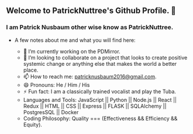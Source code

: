 ## Welcome to PatrickNuttree's Github Profile. 👋
### I am Patrick Nusbaum other wise know as PatrickNuttree.
 - A few notes about me and what you will find here:

    - 🔭 I’m currently working on the PDMirror.
    - 👯 I’m looking to collaborate on a project that looks to create positive systemic change or anything else that makes the world a better place.
    - 📫 How to reach me: patricknusbaum2016@gmail.com.
    - 😄 Pronouns: He / Him / His
    - ⚡ Fun fact: I am a classically trained vocalist and play the Tuba.
    - Languages and Tools: JavaScript || Python || Node.js || React || Redux || HTML || CSS || Express || FLASK || SQLAlchemy || PostgresSQL || Docker
    - Coding Philosophy: Quality === (Effectiveness && Efficiency && Equity).


<!--
**patricknuttree/patricknuttree** is a ✨ _special_ ✨ repository because its `README.md` (this file) appears on your GitHub profile.

Here are some ideas to get you started:

- 🔭 I’m currently working on ...
- 🌱 I’m currently learning ...
- 👯 I’m looking to collaborate on ...
- 🤔 I’m looking for help with ...
- 💬 Ask me about ...
- 📫 How to reach me: ...
- 😄 Pronouns: ...
- ⚡ Fun fact: ...
-->
